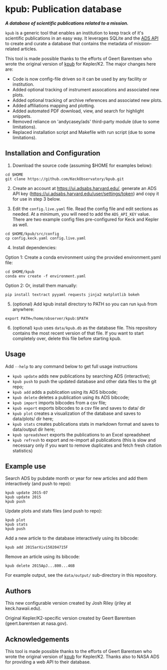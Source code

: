 # kpub: Publication database

***A database of scientific publications related to a mission.***

`kpub` is a generic tool that enables an institution to keep track of it's scientific publications in an easy way. It leverages SQLite and the [ADS API](https://github.com/adsabs/adsabs-dev-api) to create and curate a database that contains the metadata of mission-related articles.

This tool is made possible thanks to the efforts of Geert Barentsen who wrote the original version of [kpub](https://github.com/KeplerGO/kpub) for Kepler/K2.  The major changes here are:

- Code is now config-file driven so it can be used by any facility or institution.
- Added optional tracking of instrument assocations and associated new plots.
- Added optional tracking of archive references and associated new plots.
- Added affiliations mapping and plotting.
- Added automated PDF download, view, and search for highlight snippets.
- Removed reliance on 'andycasey/ads' third-party module (due to some limitations).
- Replaced installation script and Makefile with run script (due to some limitations).


## Installation and Configuration

1) Download the source code (assuming $HOME for examples below):
```
cd $HOME
git clone https://github.com/KeckObservatory/kpub.git
```

2) Create an account at https://ui.adsabs.harvard.edu/, generate an ADS API key (https://ui.adsabs.harvard.edu/user/settings/token) and copy it for use in step 3 below.

3) Edit the `config.live.yaml` file.  Read the config file and edit sections as needed.  At a minimum, you will need to add the `ADS_API_KEY` value.  There are two example config files pre-configured for Keck and Kepler as well.
```
cd $HOME/kpub/src/config
cp config.keck.yaml config.live.yaml
```

4) Install dependencies:

Option 1: Create a conda environment using the provided environment.yaml file:
```
cd $HOME/kpub
conda env create -f environment.yaml
````

Option 2: Or, install them manually:
```
pip install textract pyyaml requests jinja2 matplotlib bokeh
```

5) (optional) Add kpub install directory to PATH so you can run `kpub` from anywhere:
```
export PATH=/home/observer/kpub:$PATH
```

6) (optional) `kpub` uses `data/kpub.db` as the database file. This repository contains the most recent version of that file.  If you want to start completely over, delete this file before starting kpub.


## Usage
Add `--help` to any command below to get full usage instructions

* `kpub update` adds new publications by searching ADS (interactive);
* `kpub push` to push the updated database and other data files to the git repo;
* `kpub add` adds a publication using its ADS bibcode;
* `kpub delete` deletes a publication using its ADS bibcode;
* `kpub import` imports bibcodes from a csv file;
* `kpub export` exports bibcodes to a csv file and saves to data/ dir
* `kpub plot` creates a visualization of the database and saves to data/plots/ dir here;
* `kpub stats` creates publications stats in markdown format and saves to data/output dir here;
* `kpub spreadsheet` exports the publications to an Excel spreadsheet
* `kpub refresh` to export and re-import all publications (this is slow and necessary only if you want to remove duplicates and fetch fresh citation statistics)


## Example use

Search ADS by pubdate month or year for new articles and add them interactively (and push to repo):
```
kpub update 2015-07
kpub update 2015
kpub push
```

Update plots and stats files (and push to repo):
```
kpub plot
kpub stats
kpub push
```

Add a new article to the database interactively using its bibcode:
```
kpub add 2015arXiv150204715F
```

Remove an article using its bibcode:
```
kpub delete 2015ApJ...800...46B
```

For example output, see the `data/output/` sub-directory in this repository.


## Authors
This new configurable version created by Josh Riley (jriley at keck.hawaii.edu).

Original Kepler/K2-specific version created by Geert Barentsen (geert.barentsen at nasa.gov).



## Acknowledgements
This tool is made possible thanks to the efforts of Geert Barentsen who wrote the original version of [kpub](https://github.com/KeplerGO/kpub) for Kepler/K2.  Thanks also to NASA ADS for providing a web API to their database.

